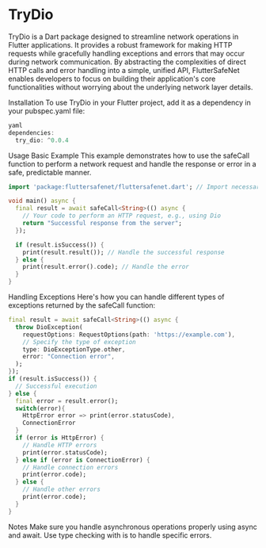 # TryDio
TryDio is a Dart package designed to streamline network operations in Flutter applications. It provides a robust framework for making HTTP requests while gracefully handling exceptions and errors that may occur during network communication. By abstracting the complexities of direct HTTP calls and error handling into a simple, unified API, FlutterSafeNet enables developers to focus on building their application's core functionalities without worrying about the underlying network layer details.

Installation
To use TryDio in your Flutter project, add it as a dependency in your pubspec.yaml file:

``` dart
yaml
dependencies:
  try_dio: ^0.0.4
```
Usage
Basic Example
This example demonstrates how to use the safeCall function to perform a network request and handle the response or error in a safe, predictable manner.

```dart
import 'package:fluttersafenet/fluttersafenet.dart'; // Import necessary modules

void main() async {
  final result = await safeCall<String>(() async {
    // Your code to perform an HTTP request, e.g., using Dio
    return "Successful response from the server";
  });

  if (result.isSuccess()) {
    print(result.result()); // Handle the successful response
  } else {
    print(result.error().code); // Handle the error
  }
}
```
Handling Exceptions
Here's how you can handle different types of exceptions returned by the safeCall function:

```dart
final result = await safeCall<String>(() async {
  throw DioException(
    requestOptions: RequestOptions(path: 'https://example.com'),
    // Specify the type of exception
    type: DioExceptionType.other,
    error: "Connection error",
  );
});
if (result.isSuccess()) {
  // Successful execution
} else {
  final error = result.error();
  switch(error){
    HttpError error => print(error.statusCode),
    ConnectionError 
  }
  if (error is HttpError) {
    // Handle HTTP errors
    print(error.statusCode);
  } else if (error is ConnectionError) {
    // Handle connection errors
    print(error.code);
  } else {
    // Handle other errors
    print(error.code);
  }
}
```
Notes
Make sure you handle asynchronous operations properly using async and await.
Use type checking with is to handle specific errors.
